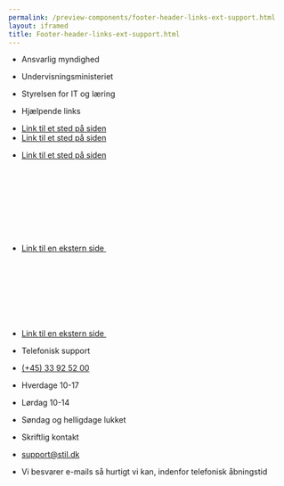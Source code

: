 ```yaml
--- 
permalink: /preview-components/footer-header-links-ext-support.html
layout: iframed 
title: Footer-header-links-ext-support.html
---
```

<footer>
    <div class="footer">
        <div class="container">
            <div class="row">
                <div class="col-12 col-sm-12 col-md-3 col-lg-3 footer-col">
                    <div class="align-text-left">
                        <ul class="unstyled-list">
                            <li>
                                <p class="h5 weight-semibold" title="Ansvarlig myndighed"
                                    aria-label="Ansvarlig myndighed">Ansvarlig myndighed</p>
                            </li>
                        </ul>
                        <ul class="unstyled-list">
                            <li>
                                <p>Undervisningsministeriet</p>
                            </li>
                            <li>
                                <p>Styrelsen for IT og læring</p>
                            </li>
                        </ul>
                    </div>
                </div>
                <div class="col-12 col-sm-12 col-md-3 col-lg-3 footer-col">
                    <div class="align-text-left">
                        <ul class="unstyled-list">
                            <li>
                                <p class="h5 weight-semibold" title="Hjælpende links"
                                    aria-label="Hjælpende links">Hjælpende links</p>
                            </li>
                        </ul>
                        <ul class="unstyled-list footer-links">
                            <li>
                                <a href="javascript:void(0);">Link til et sted på siden</a>
                            </li>
                            <li>
                                <a href="javascript:void(0);">Link til et sted på siden</p>
                            </li>
                            <li>
                                <a href="javascript:void(0);">Link til et sted på siden</p>
                            </li>
                            <li>
                                <a href="javascript:void(0);" class="icon-link">Link til en ekstern side
                                    <svg class="icon-svg "><use xlink:href="#open-in-new"></use></svg>
                                </a>
                            </li>
                            <li>
                                <a href="javascript:void(0);" class="icon-link">Link til en ekstern side
                                    <svg class="icon-svg "><use xlink:href="#open-in-new"></use></svg>
                                </a>
                            </li>
                        </ul>
                    </div>
                </div>
                <div class="col-12 col-sm-12 col-md-3 col-lg-3 footer-col">
                    <div class="align-text-left">
                        <ul class="unstyled-list">
                            <li>
                                <p class="h5 weight-semibold" title="Telefonisk support"
                                    aria-label="Telefonisk support">Telefonisk support</p>
                            </li>
                        </ul>
                        <ul class="unstyled-list">
                            <li>
                                <p>
                                    <a class="function-link" href="tel:004533925200">(+45) 33 92 52 00</a>
                                </p>
                            </li>
                        </ul>
                        <ul class="unstyled-list">
                            <li>
                                <p>Hverdage 10-17</p>
                            </li>
                            <li>
                                <p>Lørdag 10-14</p>
                            </li>
                            <li>
                                <p>Søndag og helligdage lukket</p>
                            </li>
                        </ul>
                    </div>
                </div>
                <div class="col-12 col-sm-12 col-md-3 col-lg-3 footer-col">
                    <div class="align-text-left">
                        <ul class="unstyled-list">
                            <li>
                                <p class="h5 weight-semibold" title="Skriftlig kontakt"
                                    aria-label="Skriftlig kontakt">Skriftlig kontakt</p>
                            </li>
                        </ul>
                        <ul class="unstyled-list">
                            <li>
                                <p>
                                    <a class="function-link" href="mailto:support@stil.dk">support@stil.dk</a>
                                </p>
                            </li>
                        </ul>
                        <ul class="unstyled-list">
                            <li>
                                <p>Vi besvarer e-mails så hurtigt vi kan, indenfor
                                    telefonisk åbningstid</p>
                            </li>
                        </ul>
                    </div>
                </div>
            </div>
        </div>
    </div>
</footer>